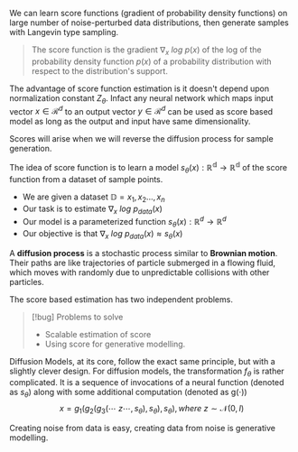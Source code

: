 We can learn score functions (gradient of probability density functions) on large number of noise-perturbed data distributions, then generate samples with Langevin type sampling.

>The score function is the gradient $\nabla_x\ log\ p(x)$  of the log of the probability density function $p(x)$ of a probability distribution with respect to the distribution's support.

The advantage of score function estimation is it doesn't depend upon normalization constant $Z_{\theta}$. Infact any neural network which maps input vector $x \in \mathcal{R}^d$ to an output vector $y \in \mathcal{R}^d$ can be used as score based model as long as the output and input have same dimensionality.

Scores will arise when we will reverse the diffusion process for sample generation.

The idea of score function is to learn a model $s_\theta(x):\mathbb{R^d}\rightarrow\mathbb{R^d}$ of the score function from a dataset of sample points.
- We are given a dataset $\mathbb{D} = {x_1, x_2...,x_n}$ 
- Our task is to estimate $\nabla_x\ log\ p_{data}(x)$ 
- Our model is a parameterized function $s_{\theta}(x): \mathbb R^d\rightarrow \mathbb R^d$ 
- Our objective is that $\nabla_x\ log\ p_{data}(x) \approx s_{\theta}(x)$ 

A **diffusion process** is a stochastic process similar to **Brownian motion**.  Their paths are like trajectories of particle submerged in a flowing fluid, which moves with randomly due to unpredictable collisions with other particles. 

The score based estimation has two independent problems.
> [!bug] Problems to solve
> - Scalable estimation of score
> - Using score for generative modelling.

Diffusion Models, at its core, follow the exact same principle, but with a slightly clever design. For diffusion models, the transformation $f_\theta$ is rather complicated. It is a sequence of invocations of a neural function (denoted as $s_\theta$) along with some additional computation (denoted as g(⋅))
$$
	x = g_1(g_2(g_3(\cdots\ z \cdots, s_\theta),s_\theta),s_\theta), where\ z \sim \mathcal{N}(0, I)
$$

Creating noise from data is easy, creating data from noise is generative modelling.